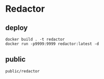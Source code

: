 # Redactor

## deploy
```
docker build . -t redactor
docker run -p9999:9999 redactor:latest -d
```

## public
```
public/redactor
```